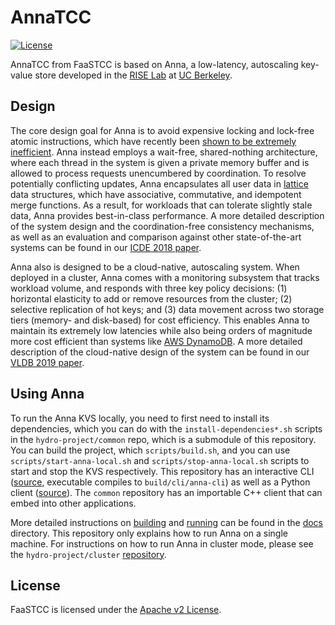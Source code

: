 # AnnaTCC

[![License](https://img.shields.io/badge/license-Apache--2.0-blue.svg)](https://opensource.org/licenses/Apache-2.0)

AnnaTCC from FaaSTCC is based on Anna, a low-latency, autoscaling key-value store developed in the [RISE Lab](https://rise.cs.berkeley.edu) at [UC Berkeley](https://berkeley.edu). 

## Design

The core design goal for Anna is to avoid expensive locking and lock-free atomic instructions, which have recently been [shown to be extremely inefficient](http://www.jmfaleiro.com/pubs/latch-free-cidr2017.pdf). Anna instead employs a wait-free, shared-nothing architecture, where each thread in the system is given a private memory buffer and is allowed to process requests unencumbered by coordination. To resolve potentially conflicting updates, Anna encapsulates all user data in [lattice](https://en.wikipedia.org/wiki/Lattice_(order)) data structures, which have associative, commutative, and idempotent merge functions. As a result, for workloads that can tolerate slightly stale data, Anna provides best-in-class performance. A more detailed description of the system design and the coordination-free consistency mechanisms, as well as an evaluation and comparison against other state-of-the-art systems can be found in our [ICDE 2018 paper](http://db.cs.berkeley.edu/jmh/papers/anna_ieee18.pdf).

Anna also is designed to be a cloud-native, autoscaling system. When deployed in a cluster, Anna comes with a monitoring subsystem that tracks workload volume, and responds with three key policy decisions: (1) horizontal elasticity to add or remove resources from the cluster; (2) selective replication of hot keys; and (3) data movement across two storage tiers (memory- and disk-based) for cost efficiency. This enables Anna to maintain its extremely low latencies while also being orders of magnitude more cost efficient than systems like [AWS DynamoDB](https://aws.amazon.com/dynamodb). A more detailed description of the cloud-native design of the system can be found in our [VLDB 2019 paper](http://www.vikrams.io/papers/anna-vldb19.pdf).

## Using Anna

To run the Anna KVS locally, you need to first need to install its dependencies, which you can do with the `install-dependencies*.sh` scripts in the `hydro-project/common` repo, which is a submodule of this repository. You can build the project, which `scripts/build.sh`, and you can use `scripts/start-anna-local.sh` and `scripts/stop-anna-local.sh` scripts to start and stop the KVS respectively. This repository has an interactive CLI ([source](client/cpp/cli.cpp), executable compiles to `build/cli/anna-cli`) as well as a Python client ([source](client/python/anna/client.py)). The `common` repository has an importable C++ client that can embed into other applications.

More detailed instructions on [building](docs/building-anna.md) and [running](docs/local-mode.md) can be found in the [docs](docs) directory. This repository only explains how to run Anna on a single machine. For instructions on how to run Anna in cluster mode, please see the `hydro-project/cluster` [repository](https://github.com/hydro-project/cluster).

## License

FaaSTCC is licensed under the [Apache v2 License](LICENSE).
